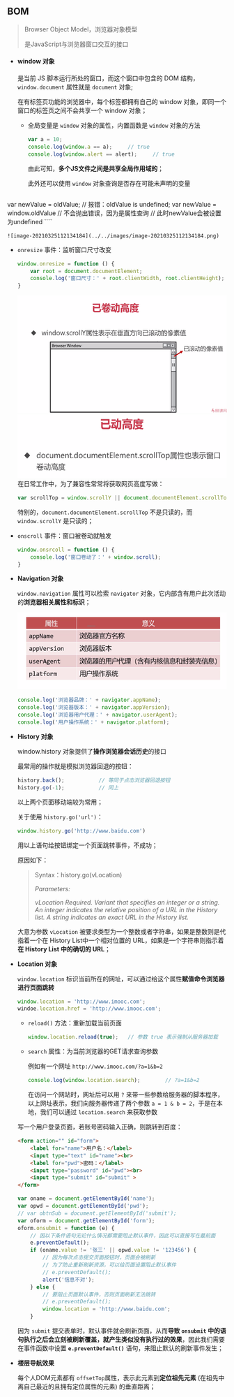 ## BOM

>Browser Object Model，浏览器对象模型
>
>是JavaScript与浏览器窗口交互的接口



- #### window 对象

  是当前 JS 脚本运行所处的窗口，而这个窗口中包含的 DOM 结构，`window.document` 属性就是 `document` 对象;

  在有标签页功能的浏览器中，每个标签都拥有自己的 window 对象，即同一个窗口的标签页之间不会共享一个 window 对象；

  

  - 全局变量是 `window` 对象的属性，内置函数是 `window` 对象的方法

    ````js
    var a = 10;
    console.log(window.a == a);		// true
    console.log(window.alert == alert);		// true
    ````

    由此可知，**多个JS文件之间是共享全局作用域的**；

    此外还可以使用 `window` 对象查询是否存在可能未声明的变量

    ````js
var newValue = oldValue;		// 报错：oldValue is undefined;
    var newValue = window.oldValue		// 不会抛出错误，因为是属性查询
    // 此时newValue会被设置为undefined
    ````
    
    ![image-20210325112134184](../../images/image-20210325112134184.png)
    
  - `onresize` 事件：监听窗口尺寸改变
  
    ````js
    window.onresize = function () {
        var root = document.documentElement;
        console.log('窗口尺寸：' + root.clientWidth, root.clientHeight);
    }
    ````
  
    ![image-20210325112911365](../../images/image-20210325112911365.png)![image-20210325113011308](../../images/image-20210325113011308.png)在日常工作中，为了兼容性常常将获取网页高度写做：
  
    ````js
    var scrollTop = window.scrollY || document.documentElement.scrollTop
    ````
  
    特别的，`document.documentElement.scrollTop` 不是只读的，而 `window.scrollY` 是只读的；
  
  - `onscroll` 事件：窗口被卷动就触发
  
    ````js
    window.onsrcoll = function () {
        console.log('窗口卷动了：' + window.scroll);
    }
    ````
  
    

- **Navigation 对象**

  `window.navigation` 属性可以检索 `navigator` 对象，它内部含有用户此次活动的**浏览器相关属性和标识**；

  ![image-20210330191425263](../../images/image-20210330191425263.png)

  ````js
  console.log('浏览器品牌：' + navigator.appName);
  console.log('浏览器版本：' + navigator.appVersion);
  console.log('浏览器用户代理：' + navigator.userAgent);
  console.log('用户操作系统：' + navigator.platform);
  ````

  

- **History 对象**

  window.history 对象提供了**操作浏览器会话历史**的接口

  最常用的操作就是模拟浏览器回退的按钮：

  ````js
  history.back();			// 等同于点击浏览器回退按钮
  history.go(-1);			// 同上
  ````

  以上两个页面移动端较为常用；

  

  关于使用 `history.go('url')`：

  ````js
  window.history.go('http://www.baidu.com')
  ````

  用以上语句给按钮绑定一个页面跳转事件，不成功；

  原因如下：

  >Syntax：history.go(vLocation)
  >
  >
  >
  > *Parameters:* 
  >
  >*vLocation Required. Variant that specifies an integer or a string. An integer indicates the relative position of a URL in the History list. A string indicates an exact URL in the History list.*

  大意为参数 `vLocation` 被要求类型为一个整数或者字符串，如果是整数则是代指着一个在 History List中一个相对位置的 URL，如果是一个字符串则指示着 **在 History List 中的确切的 URL**；

  

- **Location 对象**

  `window.location` 标识当前所在的网址，可以通过给这个属性**赋值命令浏览器进行页面跳转**

  ````js
  window.location = 'http://www.imooc.com';
  windoe.location.href = 'http://www.imooc.com';
  ````

  - `reload()` 方法：重新加载当前页面

    ````js
    window.location.reload(true); 	// 参数 true 表示强制从服务器加载
    ````

  - `search` 属性：为当前浏览器的GET请求查询参数

    例如有一个网址 `http://www.imooc.com/?a=1&b=2`

    ````js
    console.log(window.location.search);		// ?a=1&b=2
    ````

    在访问一个网站时，网址后可以用 `?` 来带一些参数给服务器的脚本程序，以上网址表示，我们向服务器传递了两个参数 `a = 1 & b = 2`，于是在本地，我们可以通过 `location.search` 来获取参数
    
    

  写一个用户登录页面，若账号密码输入正确，则跳转到百度：

  ````html
  <form action="" id="form">
      <label for="name">用户名：</label>
      <input type="text" id="name"><br>
      <label for="pwd">密码：</label>
      <input type="password" id="pwd"><br>
      <input type="submit" id="submit" >
  </form>
  ````

  ````js
  var oname = document.getElementById('name');
  var opwd = document.getElementById('pwd');
  // var obtnSub = document.getElementById('submit');
  var oform = document.getElementById('form');
  oform.onsubmit = function (e) {
      // 因以下条件语句无论什么情况都需要阻止默认事件，因此可以直接写在最前面
      e.preventDefault();
      if (oname.value != '张三' || opwd.value != '123456') {
          // 因为每次点击提交页面按钮时，页面会被刷新
          // 为了防止重新刷新资源，可以给页面设置阻止默认事件
          // e.preventDefault();
          alert('信息不对');
      } else {
          // 要阻止页面默认事件，否则页面刷新无法跳转
          // e.preventDefault();
          window.location = 'http://www.baidu.com';
      }
  ````

  因为 `submit` 提交表单时，默认事件就会刷新页面，从而**导致 `onsubmit` 中的语句执行之后会立刻被刷新覆盖，就产生类似没有执行过的效果**，因此我们需要在事件函数中设置 **`e.preventDefault()`** 语句，来阻止默认的刷新事件发生；

  

- **楼层导航效果**

  每个人DOM元素都有 `offsetTop`属性，表示此元素到**定位祖先元素** (在祖先中离自己最近的且拥有定位属性的元素) 的垂直距离；